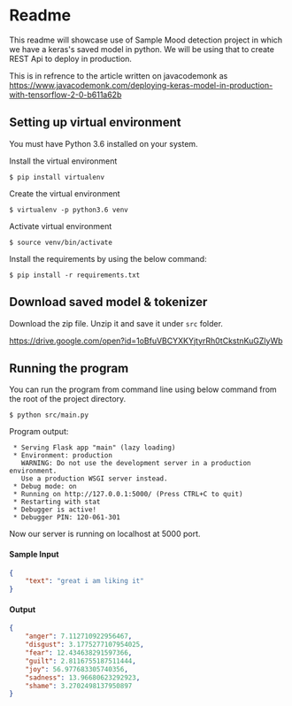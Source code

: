 # Readme 

This readme will showcase use of Sample Mood detection project in which 
we have a keras's saved model in python. We will be using that to create REST Api to deploy in production.

This is in refrence to the article written on javacodemonk as https://www.javacodemonk.com/deploying-keras-model-in-production-with-tensorflow-2-0-b611a62b

## Setting up virtual environment
You must have Python 3.6 installed on your system.

Install the virtual environment

    $ pip install virtualenv

Create the virtual environment

    $ virtualenv -p python3.6 venv

Activate virtual environment

    $ source venv/bin/activate

Install the requirements by using the below command:

    $ pip install -r requirements.txt

## Download saved model & tokenizer

Download the zip file. Unzip it and save it under `src` folder.

https://drive.google.com/open?id=1oBfuVBCYXKYjtyrRh0tCkstnKuGZlyWb

## Running the program
You can run the program from command line using below command from the root of the project directory.

    $ python src/main.py
    
Program output:
```text
 * Serving Flask app "main" (lazy loading)
 * Environment: production
   WARNING: Do not use the development server in a production environment.
   Use a production WSGI server instead.
 * Debug mode: on
 * Running on http://127.0.0.1:5000/ (Press CTRL+C to quit)
 * Restarting with stat
 * Debugger is active!
 * Debugger PIN: 120-061-301
```
Now our server is running on localhost at 5000 port.

#### Sample Input
```json
{
	"text": "great i am liking it"
}
```

#### Output
```json
{
    "anger": 7.112710922956467,
    "disgust": 3.1775277107954025,
    "fear": 12.434638291597366,
    "guilt": 2.8116755187511444,
    "joy": 56.977683305740356,
    "sadness": 13.96680623292923,
    "shame": 3.2702498137950897
}
```
